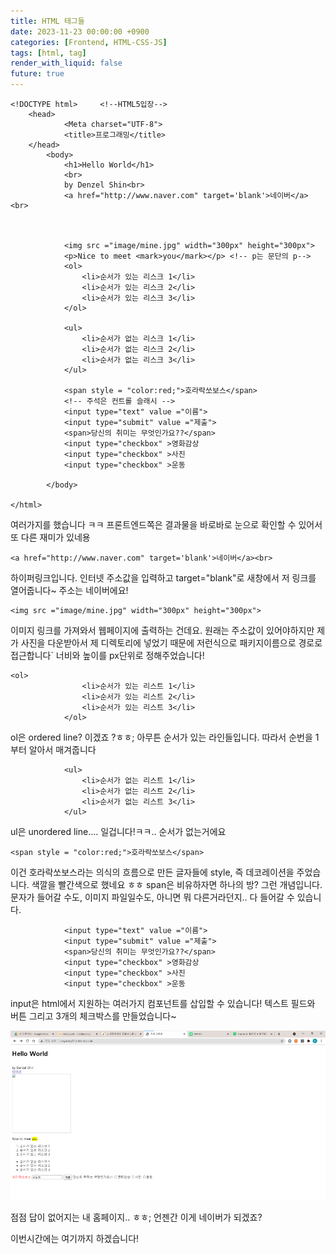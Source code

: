 ```yaml
---
title: HTML 태그들
date: 2023-11-23 00:00:00 +0900
categories: [Frontend, HTML-CSS-JS]
tags: [html, tag]
render_with_liquid: false
future: true
---
```


```
<!DOCTYPE html>     <!--HTML5입장-->
    <head>
            <Meta charset="UTF-8">
            <title>프로그래밍</title>
    </head>
        <body>
            <h1>Hello World</h1>
            <br>
            by Denzel Shin<br>
            <a href="http://www.naver.com" target='blank'>네이버</a><br>



            <img src ="image/mine.jpg" width="300px" height="300px">
            <p>Nice to meet <mark>you</mark></p> <!-- p는 문단의 p-->
            <ol>
                <li>순서가 있는 리스크 1</li>
                <li>순서가 있는 리스크 2</li>
                <li>순서가 있는 리스크 3</li>
            </ol>

            <ul>
                <li>순서가 없는 리스크 1</li>
                <li>순서가 없는 리스크 2</li>
                <li>순서가 없는 리스크 3</li>
            </ul>

            <span style = "color:red;">호라락쏘보스</span>
            <!-- 주석은 컨트롤 슬래시 -->
            <input type="text" value ="이름">
            <input type="submit" value ="제출">
            <span>당신의 취미는 무엇인가요??</span>
            <input type="checkbox" >영화감상
            <input type="checkbox" >사진
            <input type="checkbox" >운동

        </body>
    
</html>
```

여러가지를 했습니다 ㅋㅋ 프론트엔드쪽은 결과물을 바로바로 눈으로 확인할 수 있어서 또 다른 재미가 있네용

```
<a href="http://www.naver.com" target='blank'>네이버</a><br>
```

하이퍼링크입니다. 인터넷 주소값을 입력하고 target="blank"로 새창에서 저 링크를 열어줍니다~ 주소는 네이버에요!

```
<img src ="image/mine.jpg" width="300px" height="300px">
```

이미지 링크를 가져와서 웹페이지에 출력하는 건데요. 원래는 주소값이 있어야하지만 제가 사진을 다운받아서 제 디렉토리에 넣었기 때문에 저런식으로 패키지이름으로 경로로 접근합니다\` 너비와 높이를 px단위로 정해주었습니다!

```
<ol>
                <li>순서가 있는 리스트 1</li>
                <li>순서가 있는 리스트 2</li>
                <li>순서가 있는 리스트 3</li>
            </ol>
```

ol은 ordered line? 이겠죠 ?ㅎㅎ; 아무튼 순서가 있는 라인들입니다. 따라서 순번을 1부터 알아서 매겨줍니다

```
            <ul>
                <li>순서가 없는 리스트 1</li>
                <li>순서가 없는 리스트 2</li>
                <li>순서가 없는 리스트 3</li>
            </ul>
```

ul은 unordered line.... 일겁니다!ㅋㅋ.. 순서가 없는거에요

```
<span style = "color:red;">호라락쏘보스</span>
```

이건 호라락쏘보스라는 의식의 흐름으로 만든 글자들에 style, 즉 데코레이션을 주었습니다. 색깔을 빨간색으로 했네요 ㅎㅎ span은 비유하자면 하나의 방? 그런 개념입니다. 문자가 들어갈 수도, 이미지 파일일수도, 아니면 뭐 다른거라던지.. 다 들어갈 수 있습니다.

```
            <input type="text" value ="이름">
            <input type="submit" value ="제출">
            <span>당신의 취미는 무엇인가요??</span>
            <input type="checkbox" >영화감상
            <input type="checkbox" >사진
            <input type="checkbox" >운동
```

input은 html에서 지원하는 여러가지 컴포넌트를 삽입할 수 있습니다! 텍스트 필드와 버튼 그리고 3개의 체크박스를 만들었습니다~

![Desktop View](/assets/img/Frontend/HTML-CSS-JS/HTML-Tag/1.png)

점점 답이 없어지는 내 홈페이지.. ㅎㅎ; 언젠간 이게 네이버가 되겠죠?

이번시간에는 여기까지 하겠습니다!